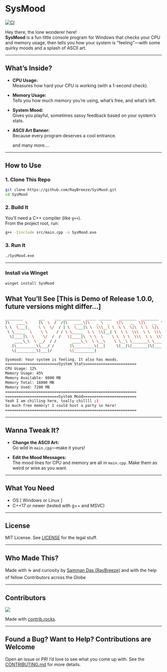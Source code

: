 # SysMood
[![CI](https://github.com/RayBreeze/SysMood/actions/workflows/ci.yml/badge.svg)](https://github.com/RayBreeze/SysMood/actions/workflows/ci.yml)

Hey there, the lone wonderer here!  
**SysMood** is a fun little console program for Windows that checks your CPU and memory usage, then tells you how your system is "feeling"—with some quirky moods and a splash of ASCII art.

---

## What’s Inside?

- **CPU Usage:**  
  Measures how hard your CPU is working (with a 1-second check).

- **Memory Usage:**  
  Tells you how much memory you’re using, what’s free, and what’s left.

- **System Mood:**  
  Gives you playful, sometimes sassy feedback based on your system’s stats.

- **ASCII Art Banner:**  
  Because every program deserves a cool entrance.

  and many more....

---

## How to Use

### 1. Clone This Repo

```sh
git clone https://github.com/RayBreeze/SysMood.git
cd SysMood
```

### 2. Build It

You’ll need a C++ compiler (like `g++`).  
From the project root, run:

```sh
g++ -Iinclude src/main.cpp -o SysMood.exe
```

### 3. Run It

```sh
./SysMood.exe
```

---

### Install via Winget

```sh
winget install SysMood
```

## What You’ll See [This is Demo of Release 1.0.0, future versions might differ...]

```sh
________       ___    ___ ________  _____ ______   ________  ________  ________     
|\   ____\     |\  \  /  /|\   ____\|\   _ \  _   \|\   __  \|\   __  \|\   ___ \    
\ \  \___|_    \ \  \/  / | \  \___|\ \  \\\__\ \  \ \  \|\  \ \  \|\  \ \  \_|\ \   
 \ \_____  \    \ \    / / \ \_____  \ \  \\|__| \  \ \  \\\  \ \  \\\  \ \  \ \\ \  
  \|____|\  \    \/  /  /   \|____|\  \ \  \    \ \  \ \  \\\  \ \  \\\  \ \  \_\\ \ 
    ____\_\  \ __/  / /       ____\_\  \ \__\    \ \__\ \_______\ \_______\ \_______\
   |\_________\\___/ /       |\_________\|__|     \|__|\|_______|\|_______|\|_______|
   \|_________\|___|/        \|_________|                                            

Sysmood: Your system is feeling. It also has moods.
========================System Stats======================= 
CPU Usage: 12%
Memory Usage: 45%
Memory Available: 8000 MB
Memory Total: 16000 MB
Memory Used: 7200 MB
=========================================================== 
========================System Mood======================== 
Yeah I am chilling here, toally chillll ;)
So much free memory! I could host a party in here! 
=========================================================== 
```

---

## Wanna Tweak It?

- **Change the ASCII Art:**  
  Go wild in `main.cpp`—make it yours!

- **Edit the Mood Messages:**  
  The mood lines for CPU and memory are all in `main.cpp`. Make them as weird or wise as you want.

---

## What You Need

- OS [ Windows or Linux ]
- C++17 or newer (tested with g++ and MSVC)

---

## License

MIT License. See [LICENSE](LICENSE) for the legal stuff.

---

## Who Made This?

Made with ☕ and curiosity by [Samman Das (RayBreeze)](https://github.com/RayBreeze) and with the help of fellow Contributors across the Globe

---

## Contributors

<a href="https://github.com/RayBreeze/SysMood/graphs/contributors">
  <img src="https://contrib.rocks/image?repo=RayBreeze/SysMood" />
</a>

Made with [contrib.rocks](https://contrib.rocks).

---

## Found a Bug? Want to Help? Contributions are Welcome

Open an issue or PR! I’d love to see what you come up with. See the [CONTRIBUTING.md](CONTRIBUTING.md) for more details.
